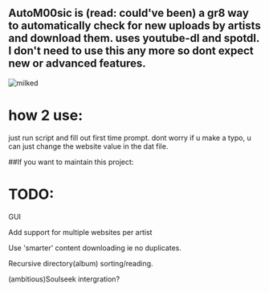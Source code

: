 ## AutoM00sic is (read: could've been) a gr8 way to automatically check for new uploads by artists and download them. uses youtube-dl and spotdl. I don't need to use this any more so dont expect new or advanced features. 

![milked](https://cdn.discordapp.com/attachments/310843140976148482/900958098531946506/milked.png)

# how 2 use:

just run script and fill out first time prompt. dont worry if u make a typo, u can just change the website value in the dat file.  

##If you want to maintain this project: 
# TODO:

GUI 

Add support for multiple websites per artist

Use 'smarter' content downloading ie no duplicates.

Recursive directory(album)  sorting/reading.  

(ambitious)Soulseek intergration?

